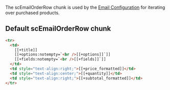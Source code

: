 The scEmailOrderRow chunk is used by the [Email Configuration](../Manager/Administration/Emails) for iterating over purchased products. 

## Default scEmailOrderRow chunk

```` html
<tr>
  <td>
    [[+title]]
    [[+options:notempty=`<br />[[+options]]`]]
    [[+fields:notempty=`<br />[[+fields]]`]]
  </td>
  <td style="text-align:right;">[[+price_formatted]]</td>
  <td style="text-align:center;">[[+quantity]]</td>
  <td style="text-align:right;">[[+subtotal_formatted]]</td>
</tr>

````